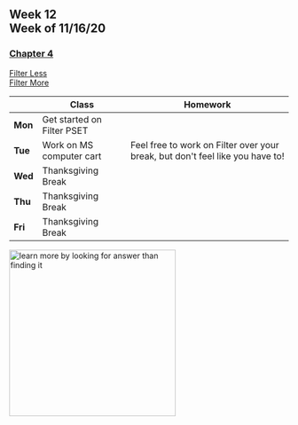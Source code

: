 <meta http-equiv="refresh" content="300"/>

## Week 12<br>Week of 11/16/20

### [Chapter 4](/ap/curriculum/4)  
[Filter Less](https://cs50.harvard.edu/ap/2021/curriculum/x/psets/4/filter/less/)  
[Filter More](https://cs50.harvard.edu/ap/2021/curriculum/x/psets/4/filter/more/)

  |       |Class                  |Homework   |
  |-------|---------              |---------  |
  |**Mon**|Get started on Filter PSET | |
  |**Tue**|Work on MS computer cart |Feel free to work on Filter over your break, but don't feel like you have to! |
  |**Wed**|Thanksgiving Break | |
  |**Thu**|Thanksgiving Break | |
  |**Fri**|Thanksgiving Break | |
  
<img src="https://i.pinimg.com/originals/a3/6a/2f/a36a2f2b027f1e8e4be9a645aee9058c.png" alt="learn more by looking for answer than finding it" height="300">

